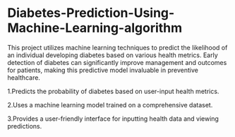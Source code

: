 # Diabetes-Prediction-Using-Machine-Learning-algorithm
This project utilizes machine learning techniques to predict the likelihood of an individual developing diabetes based on various health metrics. Early detection of diabetes can significantly improve management and outcomes for patients, making this predictive model invaluable in preventive healthcare.

1.Predicts the probability of diabetes based on user-input health metrics.

2.Uses a machine learning model trained on a comprehensive dataset.

3.Provides a user-friendly interface for inputting health data and viewing predictions.
